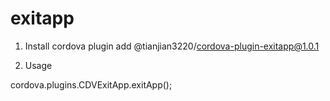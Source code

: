 # exitapp

1. Install
cordova plugin add @tianjian3220/cordova-plugin-exitapp@1.0.1

2. Usage

cordova.plugins.CDVExitApp.exitApp();

